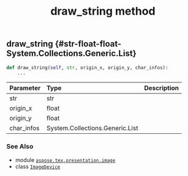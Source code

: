 ﻿---
title: draw_string method
second_title: Aspose.TeX for Python via .NET API References
description: 
type: docs
weight: 60
url: /python-net/aspose.tex.presentation.image/imagedevice/draw_string/
is_root: false
---

## draw_string {#str-float-float-System.Collections.Generic.List<GlyphData>}





```python
def draw_string(self, str, origin_x, origin_y, char_infos):
    ...
```


| Parameter | Type | Description |
| :- | :- | :- |
| str | str |  |
| origin_x | float |  |
| origin_y | float |  |
| char_infos | System.Collections.Generic.List<GlyphData> |  |



### See Also
* module [`aspose.tex.presentation.image`](../../)
* class [`ImageDevice`](/tex/python-net/aspose.tex.presentation.image/imagedevice)
